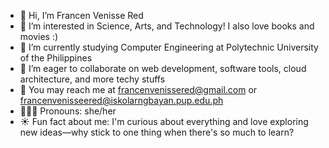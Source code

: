 - 👋 Hi, I’m Francen Venisse Red
- 🌷 I’m interested in Science, Arts, and Technology! I also love books and movies :)
- 🎀 I’m currently studying Computer Engineering at Polytechnic University of the Philippines
- 🩷 I’m eager to collaborate on web development, software tools, cloud architecture, and more techy stuffs
- 💌 You may reach me at francenvenissered@gmail.com or francenvenisseered@iskolarngbayan.pup.edu.ph
- 👩🏻‍🔬 Pronouns: she/her
- ☀️ Fun fact about me: I'm curious about everything and love exploring new ideas—why stick to one thing when there's so much to learn?

<!---
Francen-Red/Francen-Red is a ✨ special ✨ repository because its `README.md` (this file) appears on your GitHub profile.
You can click the Preview link to take a look at your changes.
--->
